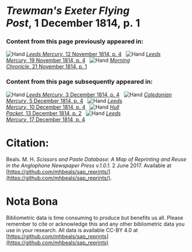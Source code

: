 # *Trewman's Exeter Flying Post*, 1 December 1814, p. 1  
  
### Content from this page previously appeared in:  
![Hand](http://scissorsandpaste.net/wp-content/uploads/2017/06/smallhandpointer.png) [*Leeds Mercury*, 12 November 1814, p. 4](https://mhbeals.github.io/sap_html/Leeds-Mercury/Leeds-Mercury-12-November-1814-p-4)  
![Hand](http://scissorsandpaste.net/wp-content/uploads/2017/06/smallhandpointer.png) [*Leeds Mercury*, 19 November 1814, p. 4](https://mhbeals.github.io/sap_html/Leeds-Mercury/Leeds-Mercury-19-November-1814-p-4)  
![Hand](http://scissorsandpaste.net/wp-content/uploads/2017/06/smallhandpointer.png) [*Morning Chronicle*, 21 November 1814, p. 1](https://mhbeals.github.io/sap_html/Morning-Chronicle/Morning-Chronicle-21-November-1814-p-1)  
  
### Content from this page subsequently appeared in:  
![Hand](http://scissorsandpaste.net/wp-content/uploads/2017/06/smallhandpointer.png) [*Leeds Mercury*, 3 December 1814, p. 4](https://mhbeals.github.io/sap_html/Leeds-Mercury/Leeds-Mercury-3-December-1814-p-4)  
![Hand](http://scissorsandpaste.net/wp-content/uploads/2017/06/smallhandpointer.png) [*Caledonian Mercury*, 5 December 1814, p. 4](https://mhbeals.github.io/sap_html/Caledonian-Mercury/Caledonian-Mercury-5-December-1814-p-4)  
![Hand](http://scissorsandpaste.net/wp-content/uploads/2017/06/smallhandpointer.png) [*Leeds Mercury*, 10 December 1814, p. 4](https://mhbeals.github.io/sap_html/Leeds-Mercury/Leeds-Mercury-10-December-1814-p-4)  
![Hand](http://scissorsandpaste.net/wp-content/uploads/2017/06/smallhandpointer.png) [*Hull Packet*, 13 December 1814, p. 2](https://mhbeals.github.io/sap_html/Hull-Packet/Hull-Packet-13-December-1814-p-2)  
![Hand](http://scissorsandpaste.net/wp-content/uploads/2017/06/smallhandpointer.png) [*Leeds Mercury*, 17 December 1814, p. 4](https://mhbeals.github.io/sap_html/Leeds-Mercury/Leeds-Mercury-17-December-1814-p-4)  


# Citation: 

Beals. M. H. *Scissors and Paste Database: A Map of Reprinting and Reuse in the Anglophone Newspaper Press v.1.0.1.* 2 June 2017. Available at [https://github.com/mhbeals/sap_reprints/](https://github.com/mhbeals/sap_reprints/). 

# Nota Bona

Bibliometric data is time consuming to produce but benefits us all. Please remember to cite or acknowledge this and any other bibliometric data you use in your research. All data is available CC-BY 4.0 at [https://github.com/mhbeals/sap_reprints](https://github.com/mhbeals/sap_reprints)